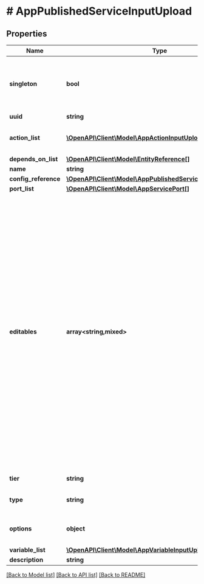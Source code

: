 # # AppPublishedServiceInputUpload

## Properties

Name | Type | Description | Notes
------------ | ------------- | ------------- | -------------
**singleton** | **bool** | If True, then this service can only be in a deployment with replica 1 | [optional] [default to false]
**uuid** | **string** |  | [optional]
**action_list** | [**\OpenAPI\Client\Model\AppActionInputUpload[]**](AppActionInputUpload.md) | List of references to service action | [optional]
**depends_on_list** | [**\OpenAPI\Client\Model\EntityReference[]**](EntityReference.md) |  | [optional]
**name** | **string** |  |
**config_reference** | [**\OpenAPI\Client\Model\AppPublishedServiceReferenceUpload**](AppPublishedServiceReferenceUpload.md) |  | [optional]
**port_list** | [**\OpenAPI\Client\Model\AppServicePort[]**](AppServicePort.md) |  | [optional]
**editables** | **array<string,mixed>** | Runtime editable attributes for this entity. The structure for this is a dictionary. The keys in this dictionary should be the name of the attribute on the entity. If the attribute is editable, the value should be true, else false. If the attribute is a nested dictionary, the value can contain a nested dictionary with the same key value structure described above. | [optional]
**tier** | **string** | Service tier name | [optional]
**type** | **string** | Type of published service | [optional] [default to 'K8S_SERVICE']
**options** | **object** | Additional published service options | [optional]
**variable_list** | [**\OpenAPI\Client\Model\AppVariableInputUpload[]**](AppVariableInputUpload.md) |  | [optional]
**description** | **string** |  | [optional]

[[Back to Model list]](../../README.md#models) [[Back to API list]](../../README.md#endpoints) [[Back to README]](../../README.md)
